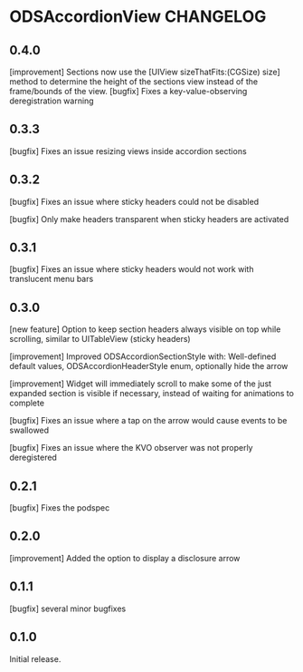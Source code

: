 # ODSAccordionView CHANGELOG

## 0.4.0

[improvement] Sections now use the [UIView sizeThatFits:(CGSize) size] method to determine the height of the sections view instead of the frame/bounds of the view.
[bugfix] Fixes a key-value-observing deregistration warning

## 0.3.3

[bugfix] Fixes an issue resizing views inside accordion sections

## 0.3.2

[bugfix] Fixes an issue where sticky headers could not be disabled

[bugfix] Only make headers transparent when sticky headers are activated

## 0.3.1

[bugfix] Fixes an issue where sticky headers would not work with translucent menu bars 

## 0.3.0

[new feature] Option to keep section headers always visible on top while scrolling, similar to UITableView (sticky headers)

[improvement] Improved ODSAccordionSectionStyle with: Well-defined default values, ODSAccordionHeaderStyle enum, optionally hide the arrow

[improvement] Widget will immediately scroll to make some of the just expanded section is visible if necessary, instead of waiting for animations to complete

[bugfix] Fixes an issue where a tap on the arrow would cause events to be swallowed

[bugfix] Fixes an issue where the KVO observer was not properly deregistered

## 0.2.1

[bugfix] Fixes the podspec

## 0.2.0

[improvement] Added the option to display a disclosure arrow

## 0.1.1

[bugfix] several minor bugfixes

## 0.1.0

Initial release.
